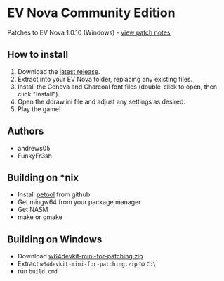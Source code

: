 EV Nova Community Edition
==================

Patches to EV Nova 1.0.10 (Windows) - [view patch notes](/release/EV%20Nova%20CE%20Read%20Me.txt)

How to install
--------------
1. Download the [latest release](https://github.com/andrews05/EV-Nova-CE/releases/latest/download/EV_Nova_Community_Edition.zip).
2. Extract into your EV Nova folder, replacing any existing files.
3. Install the Geneva and Charcoal font files (double-click to open, then click "Install").
4. Open the ddraw.ini file and adjust any settings as desired.
5. Play the game!

Authors
-------
 - andrews05
 - FunkyFr3sh

Building on *nix
-----------------
 - Install [petool](https://github.com/FunkyFr3sh/petool) from github
 - Get mingw64 from your package manager
 - Get NASM
 - make or gmake

Building on Windows
-------------------
 - Download [w64devkit-mini-for-patching.zip](https://github.com/FunkyFr3sh/petool/releases/latest/download/w64devkit-mini-for-patching.zip)
 - Extract `w64devkit-mini-for-patching.zip` to `C:\`
 - run `build.cmd`

